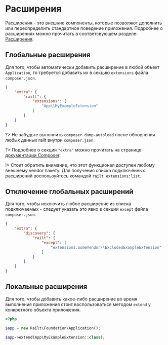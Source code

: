# Расширения

Расширения - это внешние компоненты, которые позволяют дополнить или 
переопределить стандартное поведение приложения. Подробнее о расширениях 
можно прочитать в соответсвующем разделе: [Расширения](/app/extensions).

## Глобальные расширения

Для того, чтобы автоматически добавить расширение в любой объект 
`Application`, то требуется добавить их в секцию 
`extensions` файла `composer.json`.

```json
{
    "extra": {
        "railt": {
            "extensions": [
                "App\\MyExampleExtension"
            ] 
        }
    }
}
```

?> Не забудьте выполнить `composer dump-autoload` после обновления любых данных 
railt внутри `composer.json`.

?> Подробнее о секции `"extra"` можно прочитать на странице 
[документации Composer](https://getcomposer.org/doc/04-schema.md#extra).

!> Стоит обратить внимание, что этот функционал доступен любому внешнему 
vendor пакету. Для получения списка подключённых расширений воспользуйтесь 
командой `railt extensions:list`.

## Отключение глобальных расширений

Для того, чтобы исключить любое расширение из списка подключаемых - следует 
указать это явно в секции `except` файла `composer.json`.

```json
{
    "extra": {
        "discovery": {
            "railt": {
                "except": [
                    "extensions.SomeVendor\\ExcludedExampleExtension"
                ]
            }
        }
    }
}
```

## Локальные расширения

Для того, чтобы добавить какое-либо расширение во время выполнения приложения
стоит воспользоваться методом `extend` у конкретного объекта приложения.  

```php
<?php

$app = new Railt\Foundation\Application();

$app->extend(App\MyExampleExtension::class);
```
